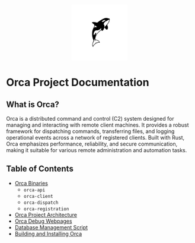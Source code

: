 <p align="center">
  <img src="./images/logo.svg" alt="Orca Logo" width="150"/>
</p>

# Orca Project Documentation

## What is Orca?

Orca is a distributed command and control (C2) system designed for managing and interacting with remote client machines. It provides a robust framework for dispatching commands, transferring files, and logging operational events across a network of registered clients. Built with Rust, Orca emphasizes performance, reliability, and secure communication, making it suitable for various remote administration and automation tasks.

## Table of Contents

*   [Orca Binaries](docs/binaries.md)
    *   `orca-api`
    *   `orca-client`
    *   `orca-dispatch`
    *   `orca-registration`
*   [Orca Project Architecture](docs/architecture.md)
*   [Orca Debug Webpages](docs/debug-website-setup.md)
*   [Database Management Script](docs/manage-db.md)
*   [Building and Installing Orca](docs/build-install.md)